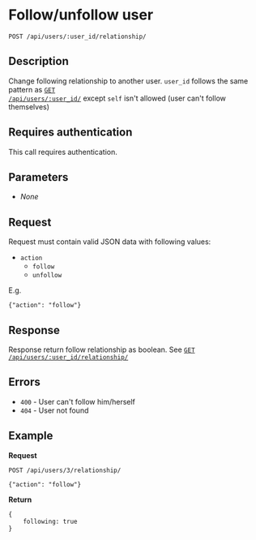 # Follow/unfollow user

    POST /api/users/:user_id/relationship/

## Description

Change following relationship to another user. <code>user_id</code> follows the same pattern as [<code>GET /api/users/:user_id/</code>](https://github.com/kippt/api-documentation/blob/master/endpoints/users/GET_users_id.md) except <code>self</code> isn't allowed (user can't follow themselves)

## Requires authentication

This call requires authentication.

## Parameters

- _None_

## Request

Request must contain valid JSON data with following values:

- <code>action</code>
    - <code>follow</code>
    - <code>unfollow</code>

E.g.

    {"action": "follow"}

## Response

Response return follow relationship as boolean. See [<code>GET /api/users/:user_id/relationship/</code>](https://github.com/kippt/api-documentation/blob/master/endpoints/users/GET_users_id_relationship.md)

## Errors

- <code>400</code> - User can't follow him/herself
- <code>404</code> - User not found

## Example
**Request**

    POST /api/users/3/relationship/

    {"action": "follow"}

**Return**

    {
        following: true
    }
